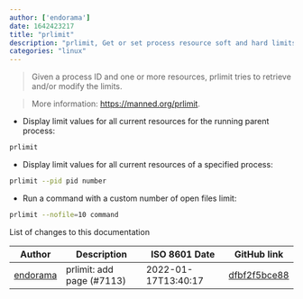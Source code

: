 ```yaml
---
author: ['endorama']
date: 1642423217
title: "prlimit"
description: "prlimit, Get or set process resource soft and hard limits."
categories: "linux"
---
```

> Given a process ID and one or more resources, prlimit tries to retrieve and/or modify the limits.

> More information: <https://manned.org/prlimit>.

- Display limit values for all current resources for the running parent process:

```bash
prlimit
```

- Display limit values for all current resources of a specified process:

```bash
prlimit --pid pid number
```

- Run a command with a custom number of open files limit:

```bash
prlimit --nofile=10 command
```
List of changes to this documentation


Author | Description | ISO 8601 Date | GitHub link
------|-----|-----|-----
[endorama](mailto:526307+endorama@users.noreply.github.com) | prlimit: add page (#7113) | 2022-01-17T13:40:17 | [dfbf2f5bce88](https://github.com/tldr-pages/tldr/commit/dfbf2f5bce887b3c95248e5bb8f3b7bf8a29acbe)

